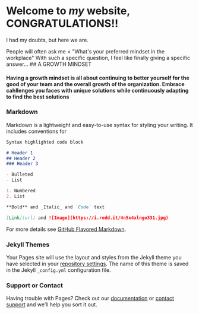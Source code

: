 # Welcome to _my_ website, CONGRATULATIONS!!

I had my doubts, but here we are.

People will often ask me
< "What's your preferred mindset in the workplace"
With such a specific question, I feel like finally giving a specific answer... ## A GROWTH MINDSET
#### Having a growth mindset is all about continuing to better yourself for the good of your team and the overall growth of the organization. Embrace cahllenges you faces with unique solutions while continuously adapting to find the **best** solutions 

### Markdown

Markdown is a lightweight and easy-to-use syntax for styling your writing. It includes conventions for

```markdown
Syntax highlighted code block

# Header 1
## Header 2
### Header 3

- Bulleted
- List

1. Numbered
2. List

**Bold** and _Italic_ and `Code` text

[Link](url) and ![Image](https://i.redd.it/4n5x4xlngo331.jpg)
```

For more details see [GitHub Flavored Markdown](https://guides.github.com/features/mastering-markdown/).

### Jekyll Themes

Your Pages site will use the layout and styles from the Jekyll theme you have selected in your [repository settings](https://github.com/ghilliard/reading-notes/settings/pages). The name of this theme is saved in the Jekyll `_config.yml` configuration file.

### Support or Contact

Having trouble with Pages? Check out our [documentation](https://docs.github.com/categories/github-pages-basics/) or [contact support](https://support.github.com/contact) and we’ll help you sort it out.
